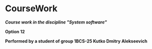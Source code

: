 # CourseWork
 
***Course work in the discipline "System software"***

**Option 12**

**Performed by a student of group 1BCS-25 Kutko Dmitry Alekseevich**
